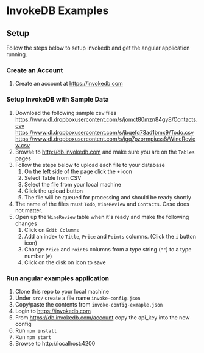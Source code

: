 # InvokeDB Examples

## Setup
Follow the steps below to setup invokedb and get the angular application running.

### Create an Account
1. Create an account at https://invokedb.com

### Setup InvokeDB with Sample Data
1. Download the following sample csv files
    https://www.dl.dropboxusercontent.com/s/jomct80mzn84gy8/Contacts.csv  
    https://www.dl.dropboxusercontent.com/s/jbqefq73ad1bmx9/Todo.csv  
    https://www.dl.dropboxusercontent.com/s/igq7pzormpiuss8/WineReview.csv  
1. Browse to http://db.invokedb.com and make sure you are on the `Tables` pages
2. Follow the steps below to upload each file to your database
   1. On the left side of the page click the `+` icon
   2. Select Table from CSV
   3. Select the file from your local machine
   4. Click the upload button
   5. The file will be queued for processing and should be ready shortly
3. The name of the files must `Todo`, `WineReview` and `Contacts`. Case does not matter.
4. Open up the `WineReview` table when it's ready and make the following changes
   1. Click on `Edit Columns`
   2. Add an index to `Title`, `Price` and `Points` columns. (Click the `i` button icon)
   3. Change `Price` and `Points` columns from a type string (`""`) to a type number (`#`)
   4. Click on the disk on icon to save

### Run angular examples application
1. Clone this repo to your local machine
2. Under `src/` create a file name `invoke-config.json`
3. Copy/paste the contents from `invoke-config-exmaple.json`
4. Login to https://invokedb.com
5. From https://db.invokedb.com/account copy the api_key into the new config
6. Run `npm install`
7. Run `npm start`
8. Browse to http://localhost:4200